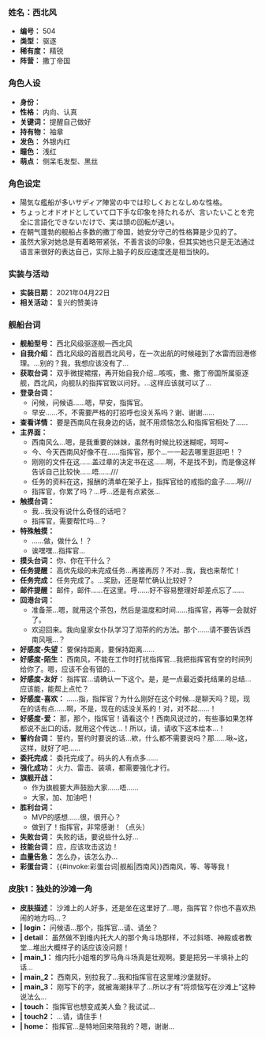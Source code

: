 ### 姓名：西北风
* **编号：** 504
* **类型：** 驱逐
* **稀有度：** 精锐
* **阵营：** 撒丁帝国


### 角色人设
* **身份：** 
* **性格：** 内向、认真
* **关键词：** 提醒自己做好
* **持有物：** 袖章
* **发色：** 外银内红
* **瞳色：** 浅红
* **萌点：** 侧呆毛发型、黑丝


### 角色设定
* 陽気な艦船が多いサディア陣営の中では珍しくおとなしめな性格。
* ちょっとオドオドとしていて口下手な印象を持たれるが、言いたいことを完全に言語化できないだけで、実は頭の回転が速い。
* 在朝气蓬勃的舰船占多数的撒丁帝国，她安分守己的性格算是少见的了。
* 虽然大家对她总是有着略带紧张，不善言谈的印象，但其实她也只是无法通过语言来很好的表达自己，实际上脑子的反应速度还是相当快的。


### 实装与活动
* **实装日期：** 2021年04月22日
* **相关活动：** 复兴的赞美诗


### 舰船台词
* **舰船型号：** 西北风级驱逐舰—西北风
* **自我介绍：** 西北风级的首舰西北风号，在一次出航的时候碰到了水雷而回港修理。…别的？我，我想应该没有了…
* **获取台词：** 双手微提裙摆，再开始自我介绍…咳咳，撒、撒丁帝国所属驱逐舰，西北风，向舰队的指挥官致以问好。…这样应该就可以了…
* **登录台词：**
  * 问候，问候语……嗯，早安，指挥官。
  * 早安……不，不需要严格的打招呼也没关系吗？谢、谢谢……
* **查看详情：** 要是西南风在我身边的话，就不用烦恼怎么和指挥官相处了……
* **主界面：**
  * 西南风么…嗯，是我重要的妹妹，虽然有时候比较迷糊呢，呵呵~
  * 今、今天西南风好像不在……指挥官，那个…一一起去哪里逛逛吧！？
  * 刚刚的文件在这……盖过章的决定书在这……啊，不是找不到，而是像这样告诉自己比较快……唔……///
  * 任务的资料在这，报酬的清单在架子上，指挥官给的戒指的盒子……啊///
  * 指挥官，你累了吗？…呼…还是有点紧张…
* **触摸台词：**
  * 我…我没有说什么奇怪的话吧？
  * 指挥官，需要帮忙吗…？
* **特殊触摸：**
  * ……做，做什么！？
  * 诶嘿嘿…指挥官…
* **摸头台词：** 你、你在干什么？
* **任务提醒：** 高优先级的未完成任务…再接再厉？不对…我，我也来帮忙！
* **任务完成：** 任务完成了。…奖励，还是帮忙确认比较好？
* **邮件提醒：** 邮件，邮件……在这里。呼……好不容易整理好却差点忘了……
* **回港台词：**
  * 准备茶…嗯，就用这个茶包，然后是温度和时间……指挥官，再等一会就好了。
  * 欢迎回来。我向皇家女仆队学习了沏茶的的方法。那个……请不要告诉西南风哦…？
* **好感度-失望：** 要保持距离，要保持距离……
* **好感度-陌生：** 西南风，不能在工作时打扰指挥官…我把指挥官有空的时间列给你了。嗯，应该不会有错的…
* **好感度-友好：** 指挥官…请确认一下这个。是，是一点最近委托结果的总结…应该能，能帮上点忙？
* **好感度-喜欢：** ……指，指挥官？为什么刚好在这个时候…是聊天吗？现，现在的话有点……啊，不是，现在的话没关系的！对，对不起……！
* **好感度-爱：** 那，那个，指挥官！请看这个！西南风说过的，有些事如果怎样都说不出口的话，就用这个传达…！所以，请，请收下这本绘本…！
* **誓约台词：** 誓约，誓约时要说的话…欸，什么都不需要说吗？那……啾~这，这样，就好了吧……
* **委托完成：** 委托完成了。码头的人有点多……
* **强化成功：** 火力、雷击、装填，都需要强化才行。
* **旗舰开战：**
  * 作为旗舰要大声鼓励大家……唔……
  * 大家，加、加油吧！
* **胜利台词：**
  * MVP的感想……很，很开心？
  * 做到了！指挥官，非常感谢！（点头）
* **失败台词：** 失败的话，要说些什么好…
* **技能台词：** 应，应该攻击这边！
* **血量告急：** 怎么办，该怎么办…
* **彩蛋台词：** {{#invoke:彩蛋台词|舰船|西南风}}西南风，等、等等我！


### 皮肤1：独处的沙滩一角
* **皮肤描述：** 沙滩上的人好多，还是坐在这里好了…嗯，指挥官？你也不喜欢热闹的地方吗…？
* **| login：** 问候语…那个，指挥官…请、请坐？
* **| detail：** 虽然做不到维内托大人的那个角斗场那样，不过斜塔、神殿或者教堂…堆出大概样子的话应该没问题！
* **| main_1：** 维内托小姐堆的罗马角斗场真是壮观啊。要是把另一半填补上的话…
* **| main_2：** 西南风，别拉我了…我和指挥官在这里堆沙堡就好。
* **| main_3：** 刚写下的字，就被海潮抹平了…所以才有“将烦恼写在沙滩上”这种说法么…
* **| touch：** 指挥官也想变成美人鱼？我试试…
* **| touch2：** …请，请住手！
* **| home：** 指挥官…是特地回来陪我的？嗯，谢谢…
